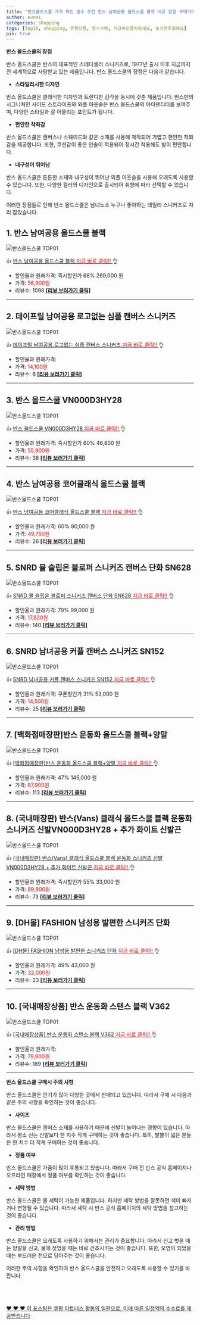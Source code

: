 ```yaml
---
title: "반스올드스쿨 가격 확인 필수 추천 반스 남여공용 올드스쿨 블랙 비교 장점 구매가이드"
author: eunmi.
categories: shopping
tags: [Top10, shopping, 유행상품, 필수구매, 지금바로클릭하세요, 놓치면후회해요]
pin: true
---
```

**반스 올드스쿨의 장점**

반스 올드스쿨은 반스의 대표적인 스테디셀러 스니커즈로, 1977년 출시 이후 지금까지 전 세계적으로 사랑받고 있는 제품입니다. 반스 올드스쿨의 장점은 다음과 같습니다.

* **스타일리시한 디자인**

반스 올드스쿨은 클래식한 디자인과 트렌디한 감각을 동시에 갖춘 제품입니다. 반스만의 시그니처인 사이드 스트라이프와 와플 아웃솔은 반스 올드스쿨의 아이덴티티를 보여주며, 다양한 스타일과 잘 어울리는 포인트가 됩니다.

* **편안한 착화감**

반스 올드스쿨은 캔버스나 스웨이드와 같은 소재를 사용해 제작되어 가볍고 편안한 착화감을 제공합니다. 또한, 쿠션감이 좋은 인솔이 적용되어 장시간 착용해도 발이 편안합니다.

* **내구성이 뛰어남**

반스 올드스쿨은 튼튼한 소재와 내구성이 뛰어난 와플 아웃솔을 사용해 오래도록 사용할 수 있습니다. 또한, 다양한 컬러와 디자인으로 출시되어 취향에 따라 선택할 수 있습니다.

이러한 장점들로 인해 반스 올드스쿨은 남녀노소 누구나 좋아하는 데일리 스니커즈로 자리 잡았습니다.

   

## 1. 반스 남여공용 올드스쿨 블랙

![반스올드스쿨 TOP01](https://thumbnail7.coupangcdn.com/thumbnails/remote/230x230ex/image/vendor_inventory/94cf/0fa172400e0e6defb0a01ad8bd73daa1c7b12127d8c561ecf56eb1464bae.jpg)


👍 [반스 남여공용 올드스쿨 블랙 <font color=red> 지금 바로 클릭!! </font> ](https://link.coupang.com/re/AFFSDP?lptag=AF3617701&subid=GithubCoopas&pageKey=7538704561&traceid=V0-153&itemId=19812284255&vendorItemId=86848487165) 👌 


- 할인율과 원래가격: 즉시할인가 68%  269,000   원
- 가격: <span style='color:red'>56,900원</span>
- 리뷰수: 1098  [**[리뷰 보러가기 클릭]**](https://link.coupang.com/re/AFFSDP?lptag=AF3617701&subid=GithubCoopas&pageKey=7538704561&traceid=V0-153&itemId=19812284255&vendorItemId=86848487165)

---


   

## 2. 데이프릴 남여공용 로고없는 심플 캔버스 스니커즈

![반스올드스쿨 TOP01](https://thumbnail8.coupangcdn.com/thumbnails/remote/230x230ex/image/vendor_inventory/4e9e/8d0457c9b34f9ac4c41b1389f95e02dae690a81dd9b03b94b3348645ab1e.jpg)


👍 [데이프릴 남여공용 로고없는 심플 캔버스 스니커즈 <font color=red> 지금 바로 클릭!! </font> ](https://link.coupang.com/re/AFFSDP?lptag=AF3617701&subid=GithubCoopas&pageKey=7005273799&traceid=V0-153&itemId=17193603699&vendorItemId=84365708416) 👌 


- 할인율과 원래가격: 
- 가격: <span style='color:red'>14,100원</span>
- 리뷰수: 6  [**[리뷰 보러가기 클릭]**](https://link.coupang.com/re/AFFSDP?lptag=AF3617701&subid=GithubCoopas&pageKey=7005273799&traceid=V0-153&itemId=17193603699&vendorItemId=84365708416)

---


   

## 3. 반스 올드스쿨 VN000D3HY28

![반스올드스쿨 TOP01](https://thumbnail6.coupangcdn.com/thumbnails/remote/230x230ex/image/vendor_inventory/90e1/1bf23db4ed1c3af56bd559fdebe5d3011ce6b996a4c982fa69dcf2c40b67.JPG)


👍 [반스 올드스쿨 VN000D3HY28 <font color=red> 지금 바로 클릭!! </font> ](https://link.coupang.com/re/AFFSDP?lptag=AF3617701&subid=GithubCoopas&pageKey=7657571080&traceid=V0-153&itemId=20391995155&vendorItemId=87425961437) 👌 


- 할인율과 원래가격: 즉시할인가 60%  46,800   원
- 가격: <span style='color:red'>55,900원</span>
- 리뷰수: 38  [**[리뷰 보러가기 클릭]**](https://link.coupang.com/re/AFFSDP?lptag=AF3617701&subid=GithubCoopas&pageKey=7657571080&traceid=V0-153&itemId=20391995155&vendorItemId=87425961437)

---


   

## 4. 반스 남여공용 코어클래식 올드스쿨 블랙

![반스올드스쿨 TOP01](https://thumbnail10.coupangcdn.com/thumbnails/remote/230x230ex/image/vendor_inventory/0556/931ce8243802abc3df0831ec7637e047be55707cf616b13a737f68603072.jpg)


👍 [반스 남여공용 코어클래식 올드스쿨 블랙 <font color=red> 지금 바로 클릭!! </font> ](https://link.coupang.com/re/AFFSDP?lptag=AF3617701&subid=GithubCoopas&pageKey=7655242598&traceid=V0-153&itemId=20379587616&vendorItemId=87462935749) 👌 


- 할인율과 원래가격: 60%  80,000   원
- 가격: <span style='color:red'>49,750원</span>
- 리뷰수: 26  [**[리뷰 보러가기 클릭]**](https://link.coupang.com/re/AFFSDP?lptag=AF3617701&subid=GithubCoopas&pageKey=7655242598&traceid=V0-153&itemId=20379587616&vendorItemId=87462935749)

---


   

## 5. SNRD 뮬 슬립온 블로퍼 스니커즈 캔버스 단화 SN628

![반스올드스쿨 TOP01](https://thumbnail6.coupangcdn.com/thumbnails/remote/230x230ex/image/retail/images/3573098258126522-368a13ae-b6d2-4432-9389-d87925cc09cf.jpg)


👍 [SNRD 뮬 슬립온 블로퍼 스니커즈 캔버스 단화 SN628 <font color=red> 지금 바로 클릭!! </font> ](https://link.coupang.com/re/AFFSDP?lptag=AF3617701&subid=GithubCoopas&pageKey=7424802363&traceid=V0-153&itemId=19270511256&vendorItemId=86385721182) 👌 


- 할인율과 원래가격: 79%  99,000   원
- 가격: <span style='color:red'>17,820원</span>
- 리뷰수: 140  [**[리뷰 보러가기 클릭]**](https://link.coupang.com/re/AFFSDP?lptag=AF3617701&subid=GithubCoopas&pageKey=7424802363&traceid=V0-153&itemId=19270511256&vendorItemId=86385721182)

---


   

## 6. SNRD 남녀공용 커플 캔버스 스니커즈 SN152

![반스올드스쿨 TOP01](https://thumbnail7.coupangcdn.com/thumbnails/remote/230x230ex/image/retail/images/4455479171634103-cc121295-671b-4ed4-bf80-b04034753067.jpg)


👍 [SNRD 남녀공용 커플 캔버스 스니커즈 SN152 <font color=red> 지금 바로 클릭!! </font> ](https://link.coupang.com/re/AFFSDP?lptag=AF3617701&subid=GithubCoopas&pageKey=305778611&traceid=V0-153&itemId=963896150&vendorItemId=3855915729) 👌 


- 할인율과 원래가격: 쿠폰할인가 31%  53,000   원
- 가격: <span style='color:red'>14,500원</span>
- 리뷰수: 25  [**[리뷰 보러가기 클릭]**](https://link.coupang.com/re/AFFSDP?lptag=AF3617701&subid=GithubCoopas&pageKey=305778611&traceid=V0-153&itemId=963896150&vendorItemId=3855915729)

---


   

## 7. [백화점매장판]반스 운동화 올드스쿨 블랙+양말

![반스올드스쿨 TOP01](https://thumbnail6.coupangcdn.com/thumbnails/remote/230x230ex/image/vendor_inventory/2e75/cb0f25e27d65f5f4529526b7cebc620b3aeba2cfea5ad8ceb9c8ed423cd5.jpg)


👍 [[백화점매장판]반스 운동화 올드스쿨 블랙+양말 <font color=red> 지금 바로 클릭!! </font> ](https://link.coupang.com/re/AFFSDP?lptag=AF3617701&subid=GithubCoopas&pageKey=7701811849&traceid=V0-153&itemId=20622930373&vendorItemId=87697111533) 👌 


- 할인율과 원래가격: 47%  145,000   원
- 가격: <span style='color:red'>87,900원</span>
- 리뷰수: 113  [**[리뷰 보러가기 클릭]**](https://link.coupang.com/re/AFFSDP?lptag=AF3617701&subid=GithubCoopas&pageKey=7701811849&traceid=V0-153&itemId=20622930373&vendorItemId=87697111533)

---


   

## 8. (국내매장판) 반스(Vans) 클래식 올드스쿨 블랙 운동화 스니커즈 신발VN000D3HY28 + 추가 화이트 신발끈

![반스올드스쿨 TOP01](https://thumbnail7.coupangcdn.com/thumbnails/remote/230x230ex/image/vendor_inventory/e155/eb1f30edbe2ed2ffa1c8126397c916a1229dc21eac67396825fd12d0de20.jpg)


👍 [(국내매장판) 반스(Vans) 클래식 올드스쿨 블랙 운동화 스니커즈 신발VN000D3HY28 + 추가 화이트 신발끈 <font color=red> 지금 바로 클릭!! </font> ](https://link.coupang.com/re/AFFSDP?lptag=AF3617701&subid=GithubCoopas&pageKey=7597424633&traceid=V0-153&itemId=20089641735&vendorItemId=86248563832) 👌 


- 할인율과 원래가격: 즉시할인가 55%  33,000   원
- 가격: <span style='color:red'>89,900원</span>
- 리뷰수: 73  [**[리뷰 보러가기 클릭]**](https://link.coupang.com/re/AFFSDP?lptag=AF3617701&subid=GithubCoopas&pageKey=7597424633&traceid=V0-153&itemId=20089641735&vendorItemId=86248563832)

---


   

## 9. [DH몰] FASHION 남성용 발편한 스니커즈 단화

![반스올드스쿨 TOP01](https://thumbnail8.coupangcdn.com/thumbnails/remote/230x230ex/image/vendor_inventory/9f4b/520c901a91155d0d8ffa6cad951cd58e4380d21d6acb5d57007367de277c.jpg)


👍 [[DH몰] FASHION 남성용 발편한 스니커즈 단화 <font color=red> 지금 바로 클릭!! </font> ](https://link.coupang.com/re/AFFSDP?lptag=AF3617701&subid=GithubCoopas&pageKey=6424607172&traceid=V0-153&itemId=13838433536&vendorItemId=82815065805) 👌 


- 할인율과 원래가격: 49%  43,000   원
- 가격: <span style='color:red'>32,000원</span>
- 리뷰수: 23  [**[리뷰 보러가기 클릭]**](https://link.coupang.com/re/AFFSDP?lptag=AF3617701&subid=GithubCoopas&pageKey=6424607172&traceid=V0-153&itemId=13838433536&vendorItemId=82815065805)

---


   

## 10. [국내매장상품] 반스 운동화 스탠스 블랙 V362

![반스올드스쿨 TOP01](https://thumbnail6.coupangcdn.com/thumbnails/remote/230x230ex/image/vendor_inventory/992a/0e9e221bc1f18c6923d1b7219f53cee484134854006c02eefe97bf06b210.jpg)


👍 [[국내매장상품] 반스 운동화 스탠스 블랙 V362 <font color=red> 지금 바로 클릭!! </font> ](https://link.coupang.com/re/AFFSDP?lptag=AF3617701&subid=GithubCoopas&pageKey=7534065910&traceid=V0-153&itemId=19789563287&vendorItemId=86892213248) 👌 


- 할인율과 원래가격: 
- 가격: <span style='color:red'>79,900원</span>
- 리뷰수: 189  [**[리뷰 보러가기 클릭]**](https://link.coupang.com/re/AFFSDP?lptag=AF3617701&subid=GithubCoopas&pageKey=7534065910&traceid=V0-153&itemId=19789563287&vendorItemId=86892213248)

---
**반스 올드스쿨 구매시 주의 사항**

반스 올드스쿨은 인기가 많아 다양한 곳에서 판매되고 있습니다. 따라서 구매 시 다음과 같은 주의 사항을 확인하는 것이 좋습니다.

* **사이즈**

반스 올드스쿨은 캔버스 소재를 사용하기 때문에 신발이 늘어나는 경향이 있습니다. 따라서 평소 신는 신발보다 한 치수 작게 구매하는 것이 좋습니다. 특히, 발볼이 넓은 분들은 한 치수 더 작게 구매하는 것이 좋습니다.

* **정품 여부**

반스 올드스쿨은 가품이 많이 유통되고 있습니다. 따라서 구매 전 반스 공식 홈페이지나 오프라인 매장에서 정품 여부를 확인하는 것이 좋습니다.

* **세탁 방법**

반스 올드스쿨은 물 세탁이 가능한 제품입니다. 하지만 세탁 방법을 잘못하면 색이 빠지거나 변형될 수 있습니다. 따라서 세탁 시 반스 공식 홈페이지의 세탁 방법을 참고하는 것이 좋습니다.

* **관리 방법**

반스 올드스쿨은 오래도록 사용하기 위해서는 관리가 중요합니다. 따라서 신고 벗을 때는 양말을 신고, 물에 젖었을 때는 바로 건조시키는 것이 좋습니다. 또한, 오염이 되었을 때는 부드러운 천으로 닦아주는 것이 좋습니다.

이러한 주의 사항을 확인하여 반스 올드스쿨을 안전하고 오래도록 사용할 수 있기를 바랍니다.<br><br><br><br><br> [ ❤ ❤ ❤ 이 포스팅은 쿠팡 파트너스 활동의 일환으로, 이에 따른 일정액의 수수료를 제공받습니다](https://link.coupang.com/a/bcEFyh)